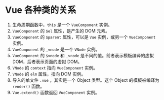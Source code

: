 # Vue 各种类的关系

1. 生命周期函数中，`this` 是一个 `VueComponent` 实例。
2. `VueComponent` 的 `$el` 属性，是产生的 DOM 元素。
3. `VueComponent` 的 `$parent` 属性，可以是 `Vue` 实例，或另一个 `VueComponent` 实例。
4. `VueComponent` 的 `_vnode` 是一个 `VNode` 实例。
5. `VueComponent` 的 `$vnode` 和 `_vnode` 是不同的值。前者表示模板编译的虚拟 DOM，后者表示页面的虚拟 DOM。
6. `VNode` 的 `context` 指向 `VueComponent` 实例。
7. `VNode` 的 `elm` 属性，指向 DOM 实例。
8. 导入的单文件 `.vue` ，其实是一个 Object 类型。这个 Object 的模板被编译为 `render()` 函数。
9. `Vue.extend()` 函数返回 `VueComponent` 实例。